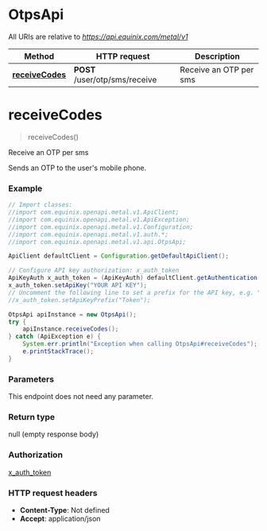 # OtpsApi

All URIs are relative to *https://api.equinix.com/metal/v1*

Method | HTTP request | Description
------------- | ------------- | -------------
[**receiveCodes**](OtpsApi.md#receiveCodes) | **POST** /user/otp/sms/receive | Receive an OTP per sms


<a name="receiveCodes"></a>
# **receiveCodes**
> receiveCodes()

Receive an OTP per sms

Sends an OTP to the user&#39;s mobile phone.

### Example
```java
// Import classes:
//import com.equinix.openapi.metal.v1.ApiClient;
//import com.equinix.openapi.metal.v1.ApiException;
//import com.equinix.openapi.metal.v1.Configuration;
//import com.equinix.openapi.metal.v1.auth.*;
//import com.equinix.openapi.metal.v1.api.OtpsApi;

ApiClient defaultClient = Configuration.getDefaultApiClient();

// Configure API key authorization: x_auth_token
ApiKeyAuth x_auth_token = (ApiKeyAuth) defaultClient.getAuthentication("x_auth_token");
x_auth_token.setApiKey("YOUR API KEY");
// Uncomment the following line to set a prefix for the API key, e.g. "Token" (defaults to null)
//x_auth_token.setApiKeyPrefix("Token");

OtpsApi apiInstance = new OtpsApi();
try {
    apiInstance.receiveCodes();
} catch (ApiException e) {
    System.err.println("Exception when calling OtpsApi#receiveCodes");
    e.printStackTrace();
}
```

### Parameters
This endpoint does not need any parameter.

### Return type

null (empty response body)

### Authorization

[x_auth_token](../README.md#x_auth_token)

### HTTP request headers

 - **Content-Type**: Not defined
 - **Accept**: application/json

